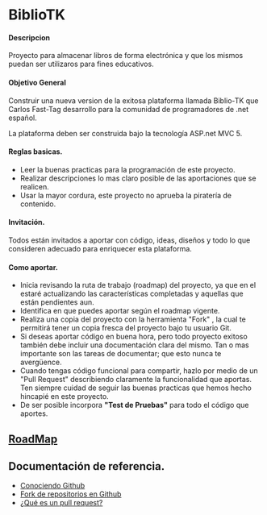 # BiblioTK

#### Descripcion
Proyecto para almacenar libros de forma electrónica y que los mismos puedan ser utilizaros para fines educativos.

#### Objetivo General
Construir una nueva version de la exitosa plataforma llamada Biblio-TK que Carlos Fast-Tag desarrollo para la comunidad de programadores de .net español.

La plataforma deben ser construida bajo la tecnología ASP.net MVC 5.

#### Reglas basicas.
- Leer la buenas practicas para la programación de este proyecto.
- Realizar descripciones lo mas claro posible de las aportaciones que se realicen.
- Usar la mayor cordura, este proyecto no aprueba la piratería de contenido.

#### Invitación.
Todos están invitados a aportar con código, ideas, diseños y todo lo que consideren adecuado para enriquecer esta plataforma.

#### Como aportar.
- Inicia revisando la ruta de trabajo (roadmap) del proyecto, ya que en el estaré actualizando las características completadas y aquellas que están pendientes aun.
- Identifica en que puedes aportar según el roadmap vigente.
- Realiza una copia del proyecto con la herramienta "Fork" , la cual te permitirá tener un copia fresca del proyecto bajo tu usuario Git.
- Si deseas aportar código en buena hora, pero todo proyecto exitoso también debe incluir una documentación clara del mismo. Tan o mas importante son las tareas de documentar; que esto nunca te avergüence. 
- Cuando tengas código funcional para compartir, hazlo por medio de un "Pull Request" describiendo claramente la funcionalidad que aportas. Ten siempre cuidad de seguir las buenas practicas que hemos hecho hincapié en este proyecto.
- De ser posible incorpora **"Test de Pruebas"** para todo el código que aportes.

## [RoadMap](https://github.com/rex2002xp/BiblioTK/wiki/Roadmap/)

## Documentación de referencia.
- [Conociendo Github](http://conociendogithub.readthedocs.io/en/latest/data/dinamica-de-uso/)
- [Fork de repositorios en Github](http://aprendegit.com/fork-de-repositorios-para-que-sirve/)
- [¿Qué es un pull request?](http://aprendegit.com/que-es-un-pull-request/)
